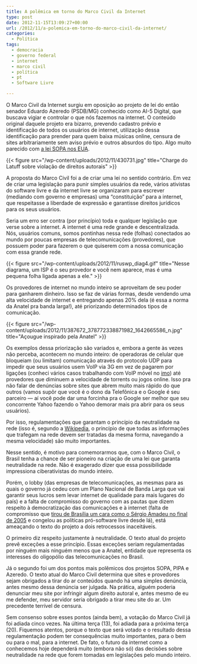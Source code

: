 ```yaml
---
title: A polêmica em torno do Marco Civil da Internet
type: post
date: 2012-11-15T13:09:27+00:00
url: /2012/11/a-polemica-em-torno-do-marco-civil-da-internet/
categories:
  - Política
tags:
  - democracia
  - governo federal
  - internet
  - marco civil
  - política
  - pt
  - Software Livre

---
```

O Marco Civil da Internet surgiu em oposição ao projeto de lei do então senador Eduardo Azeredo (PSDB/MG) conhecido como AI-5 Digital, que buscava vigiar e controlar o que nós fazemos na internet. O conteúdo original daquele projeto era bizarro, prevendo cadastro prévio e identificação de todos os usuários de internet, utilização dessa identificação para prender para quem baixa músicas online, censura de sites arbitrariamente sem aviso prévio e outros absurdos do tipo. Algo muito parecido com [a lei SOPA nos EUA][1].

{{< figure src="/wp-content/uploads/2012/11/430731.jpg" title="Charge do Latuff sobre violação de direitos autorais" >}}

A proposta do Marco Civil foi a de criar uma lei no sentido contrário. Em vez de criar uma legislação para punir simples usuários da rede, vários ativistas do software livre e da internet livre se organizaram para escrever (mediando com governo e empresas) uma “constituição” para a internet, que respeitasse a liberdade de expressão e garantisse direitos jurídicos para os seus usuários.

Seria um erro ser contra (por princípio) toda e qualquer legislação que verse sobre a internet. A internet é uma rede grande e descentralizada. Nós, usuários comuns, somos pontinhas nessa rede (folhas) conectados ao mundo por poucas empresas de telecomunicações (provedores), que possuem poder para fazerem o que quiserem com a nossa comunicação com essa grande rede.

{{< figure src="/wp-content/uploads/2012/11/ruswp_diag4.gif" title="Nesse diagrama, um ISP é o seu provedor e você nem aparece, mas é uma pequena folha ligada apenas a ele." >}}

Os provedores de internet no mundo inteiro se aproveitam de seu poder para ganharem dinheiro. Isso se faz de várias formas, desde vendendo uma alta velocidade de internet e entregando apenas 20% dela (é essa a norma da Anatel pra banda larga!), até priorizando determinados tipos de comunicação.

{{< figure src="/wp-content/uploads/2012/11/387672_378772338871982_1642665586_n.jpg" title="Açougue inspirado pela Anatel" >}}

Os exemplos dessa priorização são variados e, embora a gente às vezes não perceba, acontecem no mundo inteiro: de operadoras de celular que bloqueiam (ou limitam) comunicação através do protocolo UDP para impedir que seus usuários usem VoIP via 3G em vez de pagarem por ligações (conheci vários casos trabalhando com VoIP móvel no [imo][5]) até provedores que diminuem a velocidade de torrents ou jogos online. Isso pra não falar de denúncias sobre sites que abrem muito mais rápido do que outros (vamos supôr que você é o dono da Telefônica e o Google é seu parceiro — aí você pode dar uma forcinha pra o Google ser melhor que seu concorrente Yahoo fazendo o Yahoo demorar mais pra abrir para os seus usuários).

Por isso, regulamentações que garantam o princípio da neutralidade na rede (isso é, segundo a [Wikipedia][6], o princípio de que todas as informações que trafegam na rede devem ser tratadas da mesma forma, navegando a mesma velocidade) são muito importantes.

Nesse sentido, é motivo para comemorarmos que, com o Marco Civil, o Brasil tenha a chance de ser pioneiro na criação de uma lei que garanta neutralidade na rede. Não é exagerado dizer que essa possibilidade impressiona ciberativistas do mundo inteiro.

Porém, o lobby (das empresas de telecomunicações, as mesmas para as quais o governo já cedeu com um Plano Nacional de Banda Larga que vai garantir seus lucros sem levar internet de qualidade para mais lugares do país) e a falta de compromisso do governo com as pautas que dizem respeito à democratização das comunicações e à internet (falta de compromisso que [tirou de Brasília um cara como o Sérgio Amadeu no final de 2005][7] e congelou as políticas pró-software livre desde lá), está ameaçando o texto do projeto a dois retrocessos inaceitáveis.

O primeiro diz respeito justamente à neutralidade. O texto atual do projeto prevê exceções a esse princípio. Essas exceções seriam regulamentadas por ninguém mais ninguém menos que a Anatel, entidade que representa os interesses do oligopólio das telecomunicações no Brasil.

Já o segundo foi um dos pontos mais polêmicos dos projetos SOPA, PIPA e Azeredo. O texto atual do Marco Civil determina que sites e provedores sejam obrigados a tirar do ar conteúdos quando há uma simples denúncia, antes mesmo dessa denúncia ser julgada. Na prática, alguém poderia denunciar meu site por infringir algum direito autoral e, antes mesmo de eu me defender, meu servidor seria obrigado a tirar meu site do ar. Um precedente terrível de censura.

Sem consenso sobre esses pontos (ainda bem), a votação do Marco Civil já foi adiada cinco vezes. Na última terça (13), foi adiada para a próxima terça (20). Fiquemos atentos, porque o texto que será votado e o resultado dessa regulamentação podem ter consequências muito importantes, para o bem ou para o mal, para a internet. De fato, o futuro da internet como a conhecemos hoje dependerá muito (embora não só) das decisões sobre neutralidade na rede que forem tomadas em legislações pelo mundo inteiro.

 [1]: http://juntos.org.br/2012/01/nao-a-lei-sopa/
 [5]: https://imo.im/
 [6]: https://pt.wikipedia.org/wiki/Neutralidade_da_rede
 [7]: /2005/09/nem-tao-livre-assim/

